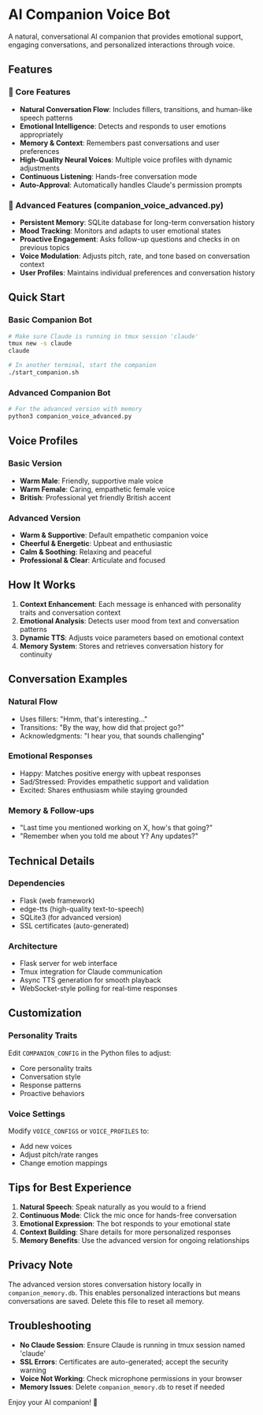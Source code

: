 # AI Companion Voice Bot

A natural, conversational AI companion that provides emotional support, engaging conversations, and personalized interactions through voice.

## Features

### 🎯 Core Features
- **Natural Conversation Flow**: Includes fillers, transitions, and human-like speech patterns
- **Emotional Intelligence**: Detects and responds to user emotions appropriately
- **Memory & Context**: Remembers past conversations and user preferences
- **High-Quality Neural Voices**: Multiple voice profiles with dynamic adjustments
- **Continuous Listening**: Hands-free conversation mode
- **Auto-Approval**: Automatically handles Claude's permission prompts

### 🧠 Advanced Features (companion_voice_advanced.py)
- **Persistent Memory**: SQLite database for long-term conversation history
- **Mood Tracking**: Monitors and adapts to user emotional states
- **Proactive Engagement**: Asks follow-up questions and checks in on previous topics
- **Voice Modulation**: Adjusts pitch, rate, and tone based on conversation context
- **User Profiles**: Maintains individual preferences and conversation history

## Quick Start

### Basic Companion Bot
```bash
# Make sure Claude is running in tmux session 'claude'
tmux new -s claude
claude

# In another terminal, start the companion
./start_companion.sh
```

### Advanced Companion Bot
```bash
# For the advanced version with memory
python3 companion_voice_advanced.py
```

## Voice Profiles

### Basic Version
- **Warm Male**: Friendly, supportive male voice
- **Warm Female**: Caring, empathetic female voice  
- **British**: Professional yet friendly British accent

### Advanced Version
- **Warm & Supportive**: Default empathetic companion voice
- **Cheerful & Energetic**: Upbeat and enthusiastic
- **Calm & Soothing**: Relaxing and peaceful
- **Professional & Clear**: Articulate and focused

## How It Works

1. **Context Enhancement**: Each message is enhanced with personality traits and conversation context
2. **Emotional Analysis**: Detects user mood from text and conversation patterns
3. **Dynamic TTS**: Adjusts voice parameters based on emotional context
4. **Memory System**: Stores and retrieves conversation history for continuity

## Conversation Examples

### Natural Flow
- Uses fillers: "Hmm, that's interesting..."
- Transitions: "By the way, how did that project go?"
- Acknowledgments: "I hear you, that sounds challenging"

### Emotional Responses
- Happy: Matches positive energy with upbeat responses
- Sad/Stressed: Provides empathetic support and validation
- Excited: Shares enthusiasm while staying grounded

### Memory & Follow-ups
- "Last time you mentioned working on X, how's that going?"
- "Remember when you told me about Y? Any updates?"

## Technical Details

### Dependencies
- Flask (web framework)
- edge-tts (high-quality text-to-speech)
- SQLite3 (for advanced version)
- SSL certificates (auto-generated)

### Architecture
- Flask server for web interface
- Tmux integration for Claude communication
- Async TTS generation for smooth playback
- WebSocket-style polling for real-time responses

## Customization

### Personality Traits
Edit `COMPANION_CONFIG` in the Python files to adjust:
- Core personality traits
- Conversation style
- Response patterns
- Proactive behaviors

### Voice Settings
Modify `VOICE_CONFIGS` or `VOICE_PROFILES` to:
- Add new voices
- Adjust pitch/rate ranges
- Change emotion mappings

## Tips for Best Experience

1. **Natural Speech**: Speak naturally as you would to a friend
2. **Continuous Mode**: Click the mic once for hands-free conversation
3. **Emotional Expression**: The bot responds to your emotional state
4. **Context Building**: Share details for more personalized responses
5. **Memory Benefits**: Use the advanced version for ongoing relationships

## Privacy Note

The advanced version stores conversation history locally in `companion_memory.db`. This enables personalized interactions but means conversations are saved. Delete this file to reset all memory.

## Troubleshooting

- **No Claude Session**: Ensure Claude is running in tmux session named 'claude'
- **SSL Errors**: Certificates are auto-generated; accept the security warning
- **Voice Not Working**: Check microphone permissions in your browser
- **Memory Issues**: Delete `companion_memory.db` to reset if needed

Enjoy your AI companion! 🤗